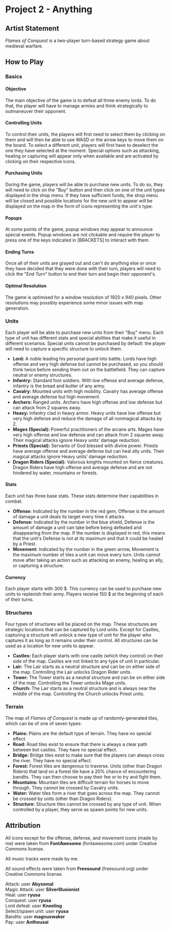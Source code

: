 # Project 2 - Anything

## Artist Statement

_Flames of Conquest_ is a two-player turn-based strategy game about medieval warfare.

## How to Play

### Basics

#### Objective

The main objective of the game is to defeat all three enemy lords. To do that, the player will have to manage armies and think strategically to outmaneuver their opponent.

#### Controlling Units

To control their units, the players will first need to select them by clicking on them and will then be able to use WASD or the arrow keys to move them on the board. To select a different unit, players will first have to deselect the one they have selected at the moment. Special options such as attacking, healing or capturing will appear only when available and are activated by clicking on their respective icons.

#### Purchasing Units

During the game, players will be able to purchase new units. To do so, they will need to click on the "Buy" button and then click on one of the unit types displayed in the shop menu. If they have sufficient funds, the shop menu will be closed and possible locations for the new unit to appear will be displayed on the map in the form of icons representing the unit's type.

#### Popups

At some points of the game, popup windows may appear to announce special events. Popup windows are not clickable and require the player to press one of the keys indicated in [BRACKETS] to interact with them.

#### Ending Turns

Once all of their units are grayed out and can't do anything else or once they have decided that they were done with their turn, players will need to click the "End Turn" button to end their turn and begin their opponent's.

#### Optimal Resolution

The game is optimised for a window resolution of 1920 x 940 pixels. Other resolutions may possibly experience some minor issues with map generation.

### Units

Each player will be able to purchase new units from their "Buy" menu. Each type of unit has different stats and special abilities that make it useful in different scenarios. Special units cannot be purchased by default: the player will need to capture a specific structure to unlock them.

- **Lord:** A noble leading his personal guard into battle. Lords have high offense and very high defense but cannot be purchased, so you should think twice before sending them out on the battlefield. They can capture neutral or enemy structures.
- **Infantry:** Standard foot soldiers. With low offense and average defense, infantry is the bread and butter of any army.
- **Cavalry:** Mounted units with high mobility. Cavalry has average offense and average defense but high movement.
- **Archers:** Ranged units. Archers have high offense and low defense but can attack from 2 squares away.
- **Heavy:** Infantry clad in heavy armor. Heavy units have low offense but very high defense and reduce the damage of all nonmagical attacks by 2.
- **Mages (Special):** Powerful practitioners of the arcane arts. Mages have very high offense and low defense and can attack from 2 squares away. Their magical attacks ignore Heavy units’ damage reduction.
- **Priests (Special):** Servants of God blessed with divine power. Priests have average offense and average defense but can heal ally units. Their magical attacks ignore Heavy units’ damage reduction.
- **Dragon Riders (Special):** Valorous knights mounted on fierce creatures. Dragon Riders have high offense and average defense and are not hindered by water, mountains or forests.

#### Stats

Each unit has three base stats. These stats determine their capabilities in combat.

- **Offense:** Indicated by the number in the red gem, Offense is the amount of damage a unit deals its target every time it attacks.
- **Defense:** Indicated by the number in the blue shield, Defense is the amount of damage a unit can take before being defeated and disappearing from the map. If the number is displayed in red, this means that the unit's Defense is not at its maximum and that it could be healed by a Priest.
- **Movement:** Indicated by the number in the green arrow, Movement is the maximum number of tiles a unit can move every turn. Units cannot move after taking an action such as attacking an enemy, healing an ally, or capturing a structure.

#### Currency

Each player starts with 300 \$. This currency can be used to purchase new units to replenish their army. Players receive 150 \$ at the beginning of each of their turns.

### Structures

Four types of structures will be placed on the map. These structures are strategic locations that can be captured by Lord units. Except for Castles, capturing a structure will unlock a new type of unit for the player who captures it as long as it remains under their control. All structures can be used as a location for new units to appear.

- **Castles:** Each player starts with one castle (which they control) on their side of the map. Castles are not linked to any type of unit in particular.
- **Lair:** The Lair starts as a neutral structure and can be on either side of the map. Controlling the Lair unlocks Dragon Rider units.
- **Tower:** The Tower starts as a neutral structure and can be on either side of the map. Controlling the Tower unlocks Mage units.
- **Church:** The Lair starts as a neutral structure and is always near the middle of the map. Controlling the Church unlocks Priest units.

### Terrain

The map of _Flames of Conquest_ is made up of randomly-generated tiles, which can be of one of seven types:

- **Plains:** Plains are the default type of terrain. They have no special effect.
- **Road:** Road tiles exist to ensure that there is always a clear path between bot castles. They have no special effect.
- **Bridge:** Bridge tiles exist to make sure that the players can always cross the river. They have no special effect.
- **Forest:** Forest tiles are dangerous to traverse. Units (other than Dragon Riders) that land on a forest tile have a 20% chance of encountering bandits. They can then choose to pay their fee or to try and fight them.
- **Mountains:** Mountain tiles are difficult terrain for horses to move through. They cannot be crossed by Cavalry units.
- **Water:** Water tiles form a river that goes across the map. They cannot be crossed by units (other than Dragon Riders).
- **Structure:** Structure tiles cannot be crossed by any type of unit. When controlled by a player, they serve as spawn points for new units.

## Attribution

All icons except for the offense, defense, and movement icons (made by me) were taken from **FontAwesome** (fontawesome.com) under Creative Commons license.

All music tracks were made by me.

All sound effects were taken from **Freesound** (freesound.org) under Creative Commons license.

Attack: user **Abyssmal**  
Magic Attack: user **SilverIllusionist**  
Heal: user **ryusa**  
Conquest: user **ryusa**  
Lord defeat: user **Kneeling**  
Select/spawn unit: user **ryusa**  
Bandits: user **magnuswaker**  
Pay: user **Anthousai**
